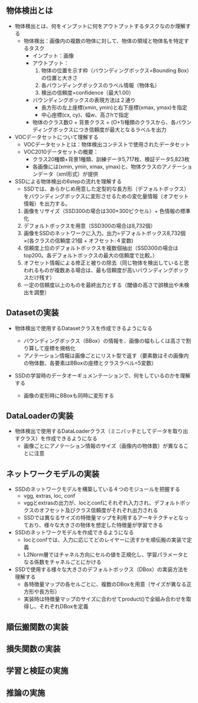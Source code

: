 ## 物体検出とは
- 物体検出とは、何をインプットに何をアウトプットするタスクなのか理解する
    - 物体検出：画像内の複数の物体に対して、物体の領域と物体名を特定するタスク
        - インプット：画像
        - アウトプット：
            1. 物体の位置を示す枠（バウンディングボックス=Bounding Box）の位置と大きさ
            2. 各バウンディングボックスのラベル情報（物体名）
            3. 検出の信頼度=confidence（最大1.00）
        - バウンディングボックスの表現方法は２通り
            - 長方形の左上座標(xmin, ymin)と右下座標(xmax, ymax)を指定
            - 中心座標(cx, cy)、幅w、高さhで指定
        - 物体のクラス数O + 背景クラス = (O+1)種類のクラスから、各バウンディングボックスにつき信頼度が最大となるラベルを出力
- VOCデータセットについて理解する
    - VOCデータセットとは：物体検出コンテストで使用されたデータセット
    - VOC2010データセットの概要：
        - クラス20種類+背景1種類、訓練データ5,717枚、検証データ5,823枚
        - 各画像には(xmin, ymin, xmax, ymax)と、物体クラスのアノテーションデータ（xml形式）が提供
- SSDによる物体検出の6stepの流れを理解する
    - SSDでは、あらかじめ用意した定型的な長方形（デフォルトボックス）をバウンディングボックスに変形させるための変化量情報（オフセット情報）を出力する。
    1. 画像をリサイズ（SSD300の場合は300×300ピクセル）+ 色情報の標準化
    2. デフォルトボックスを用意（SSD300の場合は8,732個）
    3. 画像をSSDのネットワークに入力。出力=デフォルトボックス8,732個×(各クラスの信頼度:21個 + オフセット:４変数)
    4. 信頼度上位のデフォルトボックスを複数個抽出（SSD300の場合はtop200。各デフォルトボックスの最大の信頼度で比較。）
    5. オフセット情報による修正と被りの除去（同じ物体を検出していると思われるものが複数ある場合は、最も信頼度が高いバウンディングボックスだけ残す）
    6. 一定の信頼度以上のものを最終出力とする（閾値の高さで誤検出や未検出を調整）

## Datasetの実装
- 物体検出で使用するDatasetクラスを作成できるようになる
    - バウンディングボックス（BBox）の情報を、画像の幅もしくは高さで割り算して座標を規格化
    - アノテーション情報は画像ごとにリスト型で返す（要素数はその画像内の物体数、各要素はBBoxの座標とクラスラベル=5変数）

- SSDの学習時のデータオーギュメンテーションで、何をしているのかを理解する
    - 画像の変形時にBBoxも同時に変形する

## DataLoaderの実装
- 物体検出で使用するDataLoaderクラス（ミニバッチとしてデータを取り出すクラス）を作成できるようになる
    - 画像ごとにアノテーション情報のサイズ（画像内の物体数）が異なることに注意

## ネットワークモデルの実装
- SSDのネットワークモデルを構築している４つのモジュールを把握する
    - vgg, extras, loc, conf
    - vggとextrasの出力が、locとconfにそれぞれ入力され、デフォルトボックスのオフセット及びクラス信頼度がそれぞれ出力される
    - SSDでは異なるサイズの特徴量マップを利用するアーキテクチャとなっており、様々な大きさの物体を想定した特徴量が学習できる
- SSDのネットワークモデルを作成できるようになる
    - locとconfでは、入力に応じてどのレイヤーに流すかを順伝搬の実装で定義
    - L2Norm層ではチャネル方向にセルの値を正規化し、学習パラメータとなる係数をチャネルごとにかける
- SSDで使用する様々な大きさのデフォルトボックス（DBox）の実装方法を理解する
    - 各特徴量マップの各セルごとに、複数のDBoxを用意（サイズが異なる正方形や長方形）
    - 実装時は特徴量マップのサイズに合わせてproduct()で全組み合わせを取得し、それぞれDBoxを定義

## 順伝搬関数の実装


## 損失関数の実装


## 学習と検証の実施


## 推論の実施

